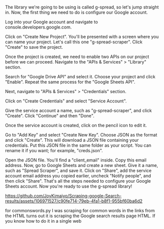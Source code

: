 The library we're going to be using is called g-spread, so let's jump straight in. Now, the first thing we need to do is configure our Google account.

Log into your Google account and navigate to console.developers.google.com.


Click on "Create New Project". You'll be presented with a screen where you can name your project. Let's call this one "g-spread-scraper". Click "Create" to save the project.


Once the project is created, we need to enable two APIs on our project before we can proceed. Navigate to the "APIs & Services" > "Library" section.

Search for "Google Drive API" and select it. Choose your project and click "Enable". Repeat the same process for the "Google Sheets API".

Next, navigate to "APIs & Services" > "Credentials" section.

Click on "Create Credentials" and select "Service Account".

Give the service account a name, such as "g-spread-scraper", and click "Create". Click "Continue" and then "Done".

Once the service account is created, click on the pencil icon to edit it. 

Go to "Add Key" and select "Create New Key". Choose JSON as the format and click "Create". This will download a JSON file containing your credentials.
Put this JSON file in the same folder as your script. You can rename it if you want; for example, "creds.json".


Open the JSON file. You'll find a "client_email" inside. Copy this email address.
Now, go to Google Sheets and create a new sheet. Give it a name, such as "Spread Scraper", and save it.
Click on "Share", add the service account email address you copied earlier, uncheck "Notify people", and then click "Share".
That's all the steps needed to configure your Google Sheets account. Now you're ready to use the g-spread library!


https://github.com/JoyKimaiyo/Scraping-google-Search-results/assets/106971527/c90fe714-79eb-4fa1-b8f1-955bf60ba6d2

for commonswords.py I was scraping for common words in the links from the HTML turns out it is scraping the Google search results page HTML. If you know how to do it in a single web  


